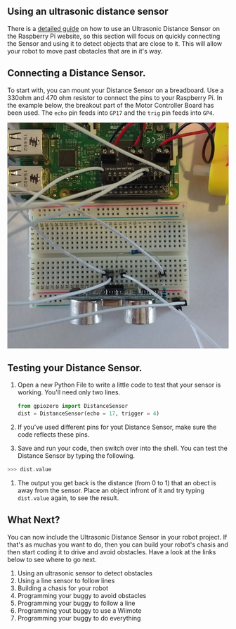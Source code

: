 ## Using an ultrasonic distance sensor

There is a [detailed guide](https://www.raspberrypi.org/learning/physical-computing-with-python/distance/) on how to use an Ultrasonic Distance Sensor on the Raspberry Pi website, so this section will focus on quickly connecting the Sensor and using it to detect objects that are close to it. This will allow your robot to move past obstacles that are in it's way.

## Connecting a Distance Sensor.

To start with, you can mount your Distance Sensor on a breadboard. Use a 330ohm and 470 ohm resistor to connect the pins to your Raspberry Pi.
In the example below, the breakout part of the Motor Controller Board has been used. The `echo` pin feeds into `GP17` and the `trig` pin feeds into `GP4`.

![Ultrasonic wiring](images/ultrasonic.jpg)

## Testing your Distance Sensor.

1. Open a new Python File to write a little code to test that your sensor is working. You'll need only two lines.

	```python
	from gpiozero import DistanceSensor
	dist = DistanceSensor(echo = 17, trigger = 4)
	```
1. If you've used different pins for yout Distance Sensor, make sure the code reflects these pins.

1. Save and run your code, then switch over into the shell. You can test the Distance Sensor by typing the following.

```python
>>> dist.value
```

1. The output you get back is the distance (from 0 to 1) that an obect is away from the sensor. Place an object infront of it and try typing `dist.value` again, to see the result.

## What Next?

You can now include the Ultrasonic Distance Sensor in your robot project. If that's as muchas you want to do, then you can build your robot's chasis and then start coding it to drive and avoid obstacles. Have a look at the links below to see where to go next.

1. Using an ultrasonic sensor to detect obstacles
1. Using a line sensor to follow lines
1. Building a chasis for your robot
1. Programming your buggy to avoid obstacles
1. Programming your buggy to follow a line
1. Programming yout buggy to use a Wiimote
1. Programming your buggy to do everything
